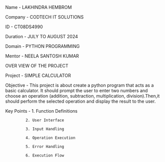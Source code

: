 Name - LAKHINDRA HEMBROM

Company - CODTECH IT SOLUTIONS

ID - CT08DS4990

Duration - JULY TO AUGUST 2024

Domain - PYTHON PROGRAMMING

Mentor - NEELA SANTOSH KUMAR


OVER VIEW OF THE PROJECT


Project - SIMPLE CALCULATOR

Objective - This project is about create a python program that acts as a basic calculator. It should prompt the user to enter two numbers and choose an  operation (addition, subtraction, multiplication, division).Then,it should perform the selected operation and display the result to the user.

Key Points - 1. Function Definitions

             2. User Interface
             
             3. Input Handling
             
             4. Operation Execution
             
             5. Error Handling
             
             6. Execution Flow
